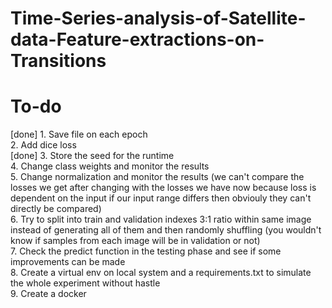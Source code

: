 # Time-Series-analysis-of-Satellite-data-Feature-extractions-on-Transitions

# To-do
[done] 1. Save file on each epoch<br>
2. Add dice loss<br>
[done] 3. Store the seed for the runtime<br>
4. Change class weights and monitor the results<br>
5. Change normalization and monitor the results (we can't compare the losses we get after changing with the losses we have now because loss is dependent on the input if our input range differs then obviouly they can't directly be compared)<br>
6. Try to split into train and validation indexes 3:1 ratio within same image instead of generating all of them and then randomly shuffling (you wouldn't know if samples from each image will be in validation or not)<br>
7. Check the predict function in the testing phase and see if some improvements can be made <br>
8. Create a virtual env on local system and a requirements.txt to simulate the whole experiment without hastle <br>
9. Create a docker <br>
